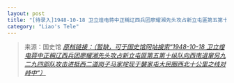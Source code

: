 ```yaml
---
layout: post
title: "[待录入]1948-10-18 卫立煌电蒋中正稱辽西兵团廖耀湘先头攻占新立屯匪第五第十纵队向西南退窜另九二九四部队攻击进抵西二道岗子马家垞现于襲家屯大民圈西北十公里之线对峙中"
category: "Liao's Tele"
---
```



> 来源：国史馆 [*原档链接：（暂缺，可于国史馆网站搜索“1948-10-18 卫立煌电蒋中正稱辽西兵团廖耀湘先头攻占新立屯匪第五第十纵队向西南退窜另九二九四部队攻击进抵西二道岗子马家垞现于襲家屯大民圈西北十公里之线对峙中“）*]()
